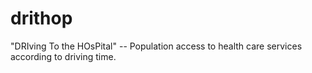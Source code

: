 # drithop
"DRIving To the HOsPital" -- Population access to health care services according to driving time.
